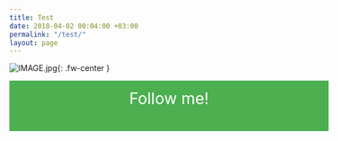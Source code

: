 ```yaml
---
title: Test
date: 2018-04-02 00:04:00 +03:00
permalink: "/test/"
layout: page
---
```


![IMAGE.jpg](/uploads/IMAGE.jpg){: .fw-center }		

<style>		
 .fw-center{		
     margin: 0 auto;		
     display: block;		
     width: 100%;		
 }		
 .button {		
     background-color: #4CAF50; /* Green */		
     border: none;		
     color: white;		
     padding: 15px 32px;		
     text-align: center;		
     text-decoration: none;		
     display: inline-block;		
     font-size: 16px;		
 }
div.row.container, #colophon {
     display: none;
}
 </style>		
 		
 <a class="button fw-center" href="http://www.smartcom.tech" style="font-size: 2em; height: 60px;"> Follow me!</a>